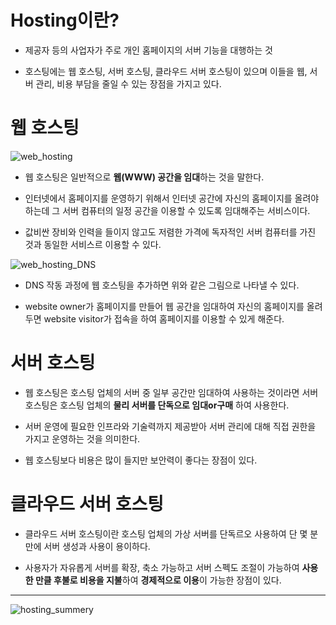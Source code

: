 # Hosting이란?

* 제공자 등의 사업자가 주로 개인 홈페이지의 서버 기능을 대행하는 것

* 호스팅에는 웹 호스팅, 서버 호스팅, 클라우드 서버 호스팅이 있으며 이들을 웹, 서버 관리, 비용 부담을 줄일 수 있는 장점을 가지고 있다.  

# 웹 호스팅

![web_hosting](https://media.vlpt.us/images/dreamjh/post/a930387c-893c-4d59-a6c9-ae02b12c7eee/image.png)  

* 웹 호스팅은 일반적으로 **웹(WWW) 공간을 임대**하는 것을 말한다.

* 인터넷에서 홈페이지를 운영하기 위해서 인터넷 공간에 자신의 홈페이지를 올려야 하는데 그 서버 컴퓨터의 일정 공간을 이용할 수 있도록 임대해주는 서비스이다.

* 값비싼 장비와 인력을 들이지 않고도 저렴한 가격에 독자적인 서버 컴퓨터를 가진 것과 동일한 서비스르 이용할 수 있다.

![web_hosting_DNS](https://media.vlpt.us/images/kathylee/post/4d63066d-b28d-4b44-91b1-418257fc6806/hosting.jpg)  

* DNS 작동 과정에 웹 호스팅을 추가하면 위와 같은 그림으로 나타낼 수 있다.

* website owner가 홈페이지를 만들어 웹 공간을 임대하여 자신의 홈페이지를 올려두면 website visitor가 접속을 하여 홈페이지를 이용할 수 있게 해준다.

# 서버 호스팅

* 웹 호스팅은 호스팅 업체의 서버 중 일부 공간만 임대하여 사용하는 것이라면 서버 호스팅은 호스팅 업체의 **물리 서버를 단독으로 임대or구매** 하여 사용한다.

* 서버 운영에 필요한 인프라와 기술력까지 제공받아 서버 관리에 대해 직접 권한을 가지고 운영하는 것을 의미한다.

* 웹 호스팅보다 비용은 많이 들지만 보안력이 좋다는 장점이 있다.

# 클라우드 서버 호스팅

* 클라우드 서버 호스팅이란 호스팅 업체의 가상 서버를 단독르오 사용하여 단 몇 분만에 서버 생성과 사용이 용이하다.

* 사용자가 자유롭게 서버를 확장, 축소 가능하고 서버 스펙도 조절이 가능하여 **사용한 만클 후불로 비용을 지불**하여 **경제적으로 이용**이 가능한 장점이 있다.

<hr>

![hosting_summery](https://media.vlpt.us/images/kathylee/post/53fa9905-b8a8-4179-b4ab-add93f1f4691/%E1%84%92%E1%85%A9%E1%84%89%E1%85%B3%E1%84%90%E1%85%B5%E1%86%BC.jpg)
